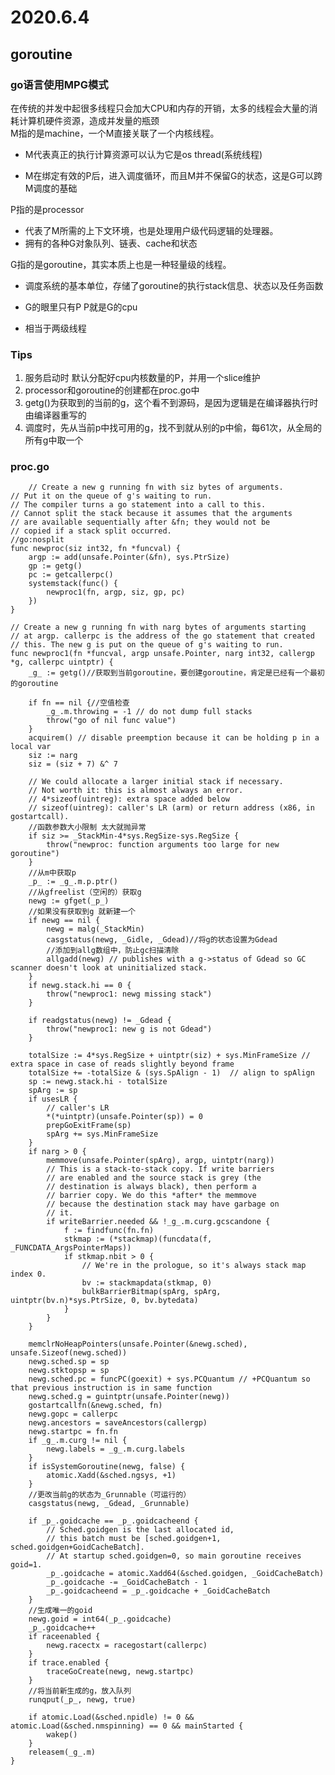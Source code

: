 # 2020.6.4
## goroutine
### go语言使用MPG模式  
在传统的并发中起很多线程只会加大CPU和内存的开销，太多的线程会大量的消耗计算机硬件资源，造成并发量的瓶颈  
M指的是machine，一个M直接关联了一个内核线程。   

- M代表真正的执行计算资源可以认为它是os thread(系统线程)  

- M在绑定有效的P后，进入调度循环，而且M并不保留G的状态，这是G可以跨M调度的基础   
  
P指的是processor  

- 代表了M所需的上下文环境，也是处理用户级代码逻辑的处理器。  
- 拥有的各种G对象队列、链表、cache和状态  
  
G指的是goroutine，其实本质上也是一种轻量级的线程。  

- 调度系统的基本单位，存储了goroutine的执行stack信息、状态以及任务函数  

- G的眼里只有P P就是G的cpu  

- 相当于两级线程  
  
### Tips

1. 服务启动时 默认分配好cpu内核数量的P，并用一个slice维护  
2. processor和goroutine的创建都在proc.go中  
3. getg()为获取到的当前的g，这个看不到源码，是因为逻辑是在编译器执行时由编译器重写的  
4. 调度时，先从当前p中找可用的g，找不到就从别的p中偷，每61次，从全局的所有g中取一个


### proc.go
        // Create a new g running fn with siz bytes of arguments.
    // Put it on the queue of g's waiting to run.
    // The compiler turns a go statement into a call to this.
    // Cannot split the stack because it assumes that the arguments
    // are available sequentially after &fn; they would not be
    // copied if a stack split occurred.
    //go:nosplit
    func newproc(siz int32, fn *funcval) {
    	argp := add(unsafe.Pointer(&fn), sys.PtrSize)
    	gp := getg()
    	pc := getcallerpc()
    	systemstack(func() {
    		newproc1(fn, argp, siz, gp, pc)
    	})
    }
    
    // Create a new g running fn with narg bytes of arguments starting
    // at argp. callerpc is the address of the go statement that created
    // this. The new g is put on the queue of g's waiting to run.
    func newproc1(fn *funcval, argp unsafe.Pointer, narg int32, callergp *g, callerpc uintptr) {
    	_g_ := getg()//获取到当前goroutine，要创建goroutine，肯定是已经有一个最初的goroutine
    
    	if fn == nil {//空值检查
    		_g_.m.throwing = -1 // do not dump full stacks
    		throw("go of nil func value")
    	}
    	acquirem() // disable preemption because it can be holding p in a local var
    	siz := narg
    	siz = (siz + 7) &^ 7
    
    	// We could allocate a larger initial stack if necessary.
    	// Not worth it: this is almost always an error.
    	// 4*sizeof(uintreg): extra space added below
    	// sizeof(uintreg): caller's LR (arm) or return address (x86, in gostartcall).
    	//函数参数大小限制 太大就抛异常
    	if siz >= _StackMin-4*sys.RegSize-sys.RegSize {
    		throw("newproc: function arguments too large for new goroutine")
    	}
    	//从m中获取p
    	_p_ := _g_.m.p.ptr()
    	//从gfreelist（空闲的）获取g
    	newg := gfget(_p_)
    	//如果没有获取到g 就新建一个
    	if newg == nil {
    		newg = malg(_StackMin)
    		casgstatus(newg, _Gidle, _Gdead)//将g的状态设置为Gdead
    		//添加到allg数组中，防止gc扫描清除
    		allgadd(newg) // publishes with a g->status of Gdead so GC scanner doesn't look at uninitialized stack.
    	}
    	if newg.stack.hi == 0 {
    		throw("newproc1: newg missing stack")
    	}
    
    	if readgstatus(newg) != _Gdead {
    		throw("newproc1: new g is not Gdead")
    	}
    
    	totalSize := 4*sys.RegSize + uintptr(siz) + sys.MinFrameSize // extra space in case of reads slightly beyond frame
    	totalSize += -totalSize & (sys.SpAlign - 1)  // align to spAlign
    	sp := newg.stack.hi - totalSize
    	spArg := sp
    	if usesLR {
    		// caller's LR
    		*(*uintptr)(unsafe.Pointer(sp)) = 0
    		prepGoExitFrame(sp)
    		spArg += sys.MinFrameSize
    	}
    	if narg > 0 {
    		memmove(unsafe.Pointer(spArg), argp, uintptr(narg))
    		// This is a stack-to-stack copy. If write barriers
    		// are enabled and the source stack is grey (the
    		// destination is always black), then perform a
    		// barrier copy. We do this *after* the memmove
    		// because the destination stack may have garbage on
    		// it.
    		if writeBarrier.needed && !_g_.m.curg.gcscandone {
    			f := findfunc(fn.fn)
    			stkmap := (*stackmap)(funcdata(f, _FUNCDATA_ArgsPointerMaps))
    			if stkmap.nbit > 0 {
    				// We're in the prologue, so it's always stack map index 0.
    				bv := stackmapdata(stkmap, 0)
    				bulkBarrierBitmap(spArg, spArg, uintptr(bv.n)*sys.PtrSize, 0, bv.bytedata)
    			}
    		}
    	}
    
    	memclrNoHeapPointers(unsafe.Pointer(&newg.sched), unsafe.Sizeof(newg.sched))
    	newg.sched.sp = sp
    	newg.stktopsp = sp
    	newg.sched.pc = funcPC(goexit) + sys.PCQuantum // +PCQuantum so that previous instruction is in same function
    	newg.sched.g = guintptr(unsafe.Pointer(newg))
    	gostartcallfn(&newg.sched, fn)
    	newg.gopc = callerpc
    	newg.ancestors = saveAncestors(callergp)
    	newg.startpc = fn.fn
    	if _g_.m.curg != nil {
    		newg.labels = _g_.m.curg.labels
    	}
    	if isSystemGoroutine(newg, false) {
    		atomic.Xadd(&sched.ngsys, +1)
    	}
    	//更改当前g的状态为_Grunnable（可运行的）
    	casgstatus(newg, _Gdead, _Grunnable)
    
    	if _p_.goidcache == _p_.goidcacheend {
    		// Sched.goidgen is the last allocated id,
    		// this batch must be [sched.goidgen+1, sched.goidgen+GoidCacheBatch].
    		// At startup sched.goidgen=0, so main goroutine receives goid=1.
    		_p_.goidcache = atomic.Xadd64(&sched.goidgen, _GoidCacheBatch)
    		_p_.goidcache -= _GoidCacheBatch - 1
    		_p_.goidcacheend = _p_.goidcache + _GoidCacheBatch
    	}
    	//生成唯一的goid
    	newg.goid = int64(_p_.goidcache)
    	_p_.goidcache++
    	if raceenabled {
    		newg.racectx = racegostart(callerpc)
    	}
    	if trace.enabled {
    		traceGoCreate(newg, newg.startpc)
    	}
    	//将当前新生成的g，放入队列
    	runqput(_p_, newg, true)
    
    	if atomic.Load(&sched.npidle) != 0 && atomic.Load(&sched.nmspinning) == 0 && mainStarted {
    		wakep()
    	}
    	releasem(_g_.m)
    }
    
